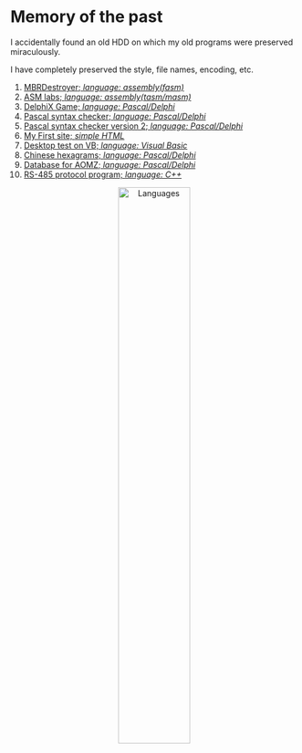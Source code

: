 Memory of the past
======
I accidentally found an old HDD on which my old programs were preserved miraculously.

I have completely preserved the style, file names, encoding, etc.

1. [MBRDestroyer; *language: assembly(fasm)* ](/MBRDestroyer/README.md)
2. [ASM labs; *language: assembly(tasm/masm)*](/ASM_labs/README.md)
3. [DelphiX Game; *language: Pascal/Delphi*](GAME/README.md)
4. [Pascal syntax checker; *language: Pascal/Delphi*](/Prover_vers2_32_3/README.md)
5. [Pascal syntax checker version 2; *language: Pascal/Delphi*](/Syntax3_6/README.md)
6. [My First site; *simple HTML*](/first_site/README.md)
7. [Desktop test on VB; *language: Visual Basic*](/TEST/README.md)
8. [Chinese hexagrams; *language: Pascal/Delphi*](/chines_histogram/README.md)
9. [Database for AOMZ; *language: Pascal/Delphi*](/baza_AOMZ1_6/README.md)
10. [RS-485 protocol program; *language: C++*](/RS-485_protocol/README.md)

<p align="center">
<img src="https://github.com/i-redbyte/memory-of-the-past/tree/master/resources/languages.png" alt="Languages" width="50%" height="50%">
</p>
